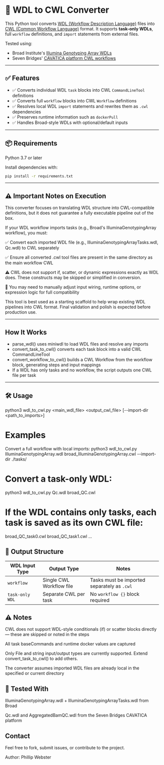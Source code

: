 # 🔄 WDL to CWL Converter

This Python tool converts [WDL (Workflow Description Language)](https://openwdl.org/) files into [CWL (Common Workflow Language)](https://www.commonwl.org/) format. It supports **task-only WDLs**, full `workflow` definitions, and `import` statements from external files.

Tested using:
- Broad Institute's [Illumina Genotyping Array WDLs](https://github.com/broadinstitute/warp/tree/develop/pipelines/broad/genotyping/illumina)
- Seven Bridges' [CAVATICA platform CWL workflows](https://cavatica.sbgenomics.com/)

---

## ✅ Features

- ✅ Converts individual WDL `task` blocks into CWL `CommandLineTool` definitions
- ✅ Converts full `workflow` blocks into CWL `Workflow` definitions
- ✅ Resolves local WDL `import` statements and rewrites them as `.cwl` dependencies
- ✅ Preserves runtime information such as `dockerPull`
- ✅ Handles Broad-style WDLs with optional/default inputs

---

## 📦 Requirements

Python 3.7 or later

Install dependencies with:

```bash
pip install -r requirements.txt
```
---
## ⚠️ Important Notes on Execution
This converter focuses on translating WDL structure into CWL-compatible definitions, but it does not guarantee a fully executable pipeline out of the box.

If your WDL workflow imports tasks (e.g., Broad's IlluminaGenotypingArray workflow), you must:

✅ Convert each imported WDL file (e.g., IlluminaGenotypingArrayTasks.wdl, Qc.wdl) to CWL separately

✅ Ensure all converted .cwl tool files are present in the same directory as the main workflow CWL

⚠️ CWL does not support if, scatter, or dynamic expressions exactly as WDL does. These constructs may be skipped or simplified in conversion.

🔧 You may need to manually adjust input wiring, runtime options, or expression logic for full compatibility

This tool is best used as a starting scaffold to help wrap existing WDL pipelines into CWL format. Final validation and polish is expected before production use.

---

## How It Works
- parse_wdl() uses miniwdl to load WDL files and resolve any imports
- convert_task_to_cwl() converts each task block into a valid CWL CommandLineTool
- convert_workflow_to_cwl() builds a CWL Workflow from the workflow block, generating steps and input mappings
- If a WDL has only tasks and no workflow, the script outputs one CWL file per task

---

## 🛠️ Usage
python3 wdl_to_cwl.py <main_wdl_file> <output_cwl_file> [--import-dir <path_to_imports>]

# Examples
Convert a full workflow with local imports:
python3 wdl_to_cwl.py IlluminaGenotypingArray.wdl broad_IlluminaGenotypingArray.cwl --import-dir ./tasks/

# Convert a task-only WDL:
python3 wdl_to_cwl.py Qc.wdl broad_QC.cwl

# If the WDL contains only tasks, each task is saved as its own CWL file:
broad_QC_task0.cwl
broad_QC_task1.cwl
...

## 📁 Output Structure
| **WDL Input Type**     | **Output Type**           | **Notes**                                         |
|------------------------|---------------------------|--------------------------------------------------|
| `workflow`             | Single CWL Workflow file  | Tasks must be imported separately as `.cwl`      |
| `task-only WDL`        | Separate CWL per task     | No `workflow {}` block required                  |

## ⚠️ Notes
CWL does not support WDL-style conditionals (if) or scatter blocks directly — these are skipped or noted in the steps

All task baseCommands and runtime docker values are captured

Only File and string input/output types are currently supported. Extend convert_task_to_cwl() to add others.

The converter assumes imported WDL files are already local in the specified or current directory

## 🧪 Tested With
IlluminaGenotypingArray.wdl + IlluminaGenotypingArrayTasks.wdl from Broad

Qc.wdl and AggregatedBamQC.wdl from the Seven Bridges CAVATICA platform

## Contact
Feel free to fork, submit issues, or contribute to the project.

Author: Phillip Webster
